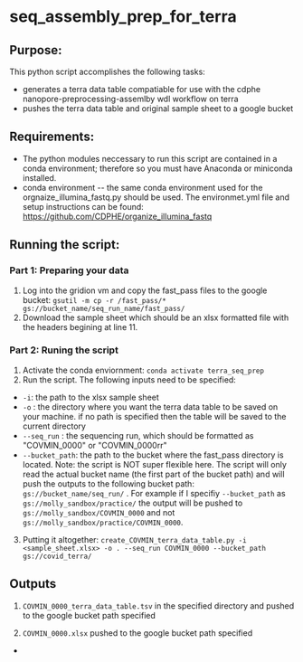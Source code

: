 # seq_assembly_prep_for_terra

## Purpose:
This python script accomplishes the following tasks:
- generates a terra data table compatiable for use with the cdphe nanopore-preprocessing-assemlby wdl workflow on terra
- pushes the terra data table and original sample sheet to a google bucket

## Requirements:
- The python modules neccessary to run this script are contained in a conda environment; therefore so you must have Anaconda or miniconda installed.
- conda environment -- the same conda environment used for the orgnaize_illumina_fastq.py should be used. The environmet.yml file and setup instructions can be found: https://github.com/CDPHE/organize_illumina_fastq

## Running the script:
### Part 1: Preparing your data
1. Log into the gridion vm and copy the fast_pass files to the google bucket:
``gsutil -m cp -r /fast_pass/* gs://bucket_name/seq_run_name/fast_pass/ ``
2. Download the sample sheet which should be an xlsx formatted file with the headers begining at line 11.

### Part 2: Runing the script
1. Activate the conda enviornment:
``conda activate terra_seq_prep``
2. Run the script. The following inputs need to be specified:
  - ``-i``: the path to the xlsx sample sheet
  - ``-o`` : the directory where you want the terra data table to be saved on your machine. if no path is specified then the table will be saved to the current directory
  - ``--seq_run`` : the sequencing run, which should be formatted as "COVMIN_0000" or "COVMIN_0000rr"
  - ``--bucket_path``: the path to the bucket where the fast_pass directory is located. Note: the script is NOT super flexible here. The script will only read the actual bucket name (the first part of the bucket path) and will push the outputs to the following bucket path: ``gs://bucket_name/seq_run/`` . For example if I specifiy ``--bucket_path`` as ``gs://molly_sandbox/practice/`` the output will be pushed to ``gs://molly_sandbox/COVMIN_0000`` and not ``gs://molly_sandbox/practice/COVMIN_0000``.

3. Putting it altogether:
``create_COVMIN_terra_data_table.py -i <sample_sheet.xlsx> -o . --seq_run COVMIN_0000 --bucket_path gs://covid_terra/``


## Outputs
1. ``COVMIN_0000_terra_data_table.tsv`` in the specified directory and pushed to the google bucket path specified

2. ``COVMIN_0000.xlsx`` pushed to the google bucket path specified

-
